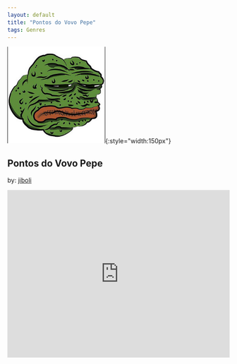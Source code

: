 ```yaml
---
layout: default
title: "Pontos do Vovo Pepe"
tags: Genres
---
```

![Pepe](/assets/img/pontos.png){:style="width:150px"}
## Pontos do Vovo Pepe
by: [jiboli](https://open.spotify.com/user/12144536312)


<iframe src="https://open.spotify.com/embed/playlist/1wQSYl5PM8I0BjuLRdrzxl" width="100%" height="380" frameborder="0" allowtransparency="true" allow="encrypted-media"></iframe>
